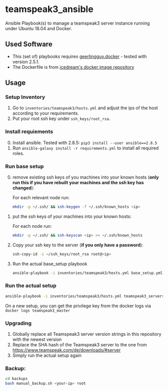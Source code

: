 # teamspeak3_ansible
Ansible Playbook(s) to manage a teamspeak3 server instance running under Ubuntu 18.04 and Docker.

## Used Software

- This (set of) playbooks requires [geerlingguy.docker](https://github.com/geerlingguy/ansible-role-docker) - tested with version 2.5.1.
- The Dockerfile is from [icedream's docker image repository](https://github.com/icedream/docker-ts3server)

## Usage

### Setup Inventory

1. Go to `inventories/teamspeak3/hosts.yml` and adjust the ips of the host according to your requirements.
2. Put your root ssh key under `ssh_keys/root_rsa`.

### Install requiements

0. Install ansible. Tested with 2.8.5: `pip3 install --user ansible==2.8.5`
1. Run `ansible-galaxy install -r requirements.yml` to install all required roles.

### Run base setup

0. remove existing ssh keys of you machines into your known hosts (**only run this if you have rebuilt your machines and the ssh key has changed**):

    For each relevant node run:

    ```bash
    mkdir -p ~/.ssh/ && ssh-keygen -f ~/.ssh/known_hosts <ip>
    ```

1. put the ssh keys of your machines into your known hosts:

    For each node run:

    ```bash
    mkdir -p ~/.ssh/ && ssh-keyscan <ip> >> ~/.ssh/known_hosts
    ```
    
2. Copy your ssh key to the server (**if you only have a password**):

    ```bash
    ssh-copy-id -i ~/ssh_keys/root_rsa root@<ip>
    ```

3. Run the actual base_setup playbook

    ```bash
    ansible-playbook -i inventories/teamspeak3/hosts.yml base_setup.yml
    ```

### Run the actual setup

```bash
ansible-playbook -i inventories/teamspeak3/hosts.yml teamspeak3_servers.yml
```

On a new setup, you can get the privilege key from the docker logs via `docker logs teamspeak3_master`

### Upgrading

1. Globally replace all Teamspeak3 server version strings in this repository with the newest version
2. Replace the SHA hash of the Teamspeak3 server to the one from https://www.teamspeak.com/de/downloads/#server
3. Simply run the actual setup again

### Backup:

```bash
cd backups
bash manual_backup.sh <your-ip> root
```
